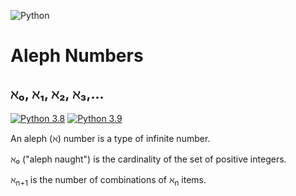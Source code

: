 ![Python](https://img.shields.io/badge/python-3670A0?style=for-the-badge&logo=python&logoColor=ffdd54)
# Aleph Numbers

## &#8501;&#8320;, &#8501;&#8321;, &#8501;&#8322;, &#8501;&#8323;,...

[![Python 3.8](https://img.shields.io/badge/python-3.8-blue.svg)](https://www.python.org/downloads/release/python-380/)
[![Python 3.9](https://img.shields.io/badge/python-3.9-blue.svg)](https://www.python.org/downloads/release/python-390/)

An aleph (&#8501;) number is a type of infinite number.

&#8501;&#8320; ("aleph naught") is the cardinality of the set of positive integers.

&#8501;<sub>n+1</sub> is the number of combinations of &#8501;<sub>n</sub> items.
